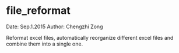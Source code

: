 # file_reformat
Date: Sep.1.2015 Author: Chengzhi Zong

Reformat excel files, automatically reorganize different excel files and combine them into a single one.
